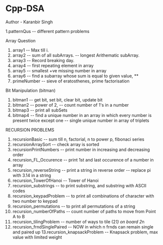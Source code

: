 # Cpp-DSA
Author - Karanbir Singh

1.patternQus            -- different pattern problems

Array Question 
1. array1                   -- Max till i.
2. array2                   -- sum of all subArrays.
                            -- longest Arithematic subArray.
3. array3                   -- Record breaking day.
4. array4                   -- first repeating element in array
5. array5                   -- smallest +ve missing number in array
6. array6                   -- find a subarray whose sum is equal to given value, **
7. primeNumber              -- sieve of eratosthenes, prime factorisation

Bit Manipulation (bitman)
1. bitman1                 -- get bit, set bit, clear bit, update bit
2. bitman2                 -- power of 2, 
                           -- count number of 1's in a number
3. bitmap3                 -- print all subSets
4. bitmap4                 -- find a unique number in an array in which every number is present twice  except one
                           -- single unique number in array of triplets

RECURSION PROBLEMS
1. recursionBasic                  -- sum till n,   factorial,   n to power p,   fibonaci series
2. recursionArraySort              -- check array is sorted
3. recursionPrintNumbers           -- print number in increasing and decreasing order
4. recursion_FL_Occurence          -- print 1st and last occurence of a number in array
5. recursion_reverseString          -- print a string in reverse order
                                    -- replace pi with 3.14 in a string
6. recursion_TowerOfHanoi           -- Tower of Hanoi
7. recursion_substrings              -- to print substring, and substring with ASCII codes
8. recursion_keypadProblem          -- to print all combinations of character with two number to keypad
9. recursion_permutations           -- to print all permutations of a string
10. recursion_numberOfPaths         -- count number of paths to move from Point A to B
11. recursion_tilingProblem         -- number of ways to tile (2*1) on board 2*n 
12. recursion_frndSinglePaired      -- NOW in which n frnds can remain single and paired up
13.recursion_knapsackProblem        -- Knapsack problem, max value with limited weight